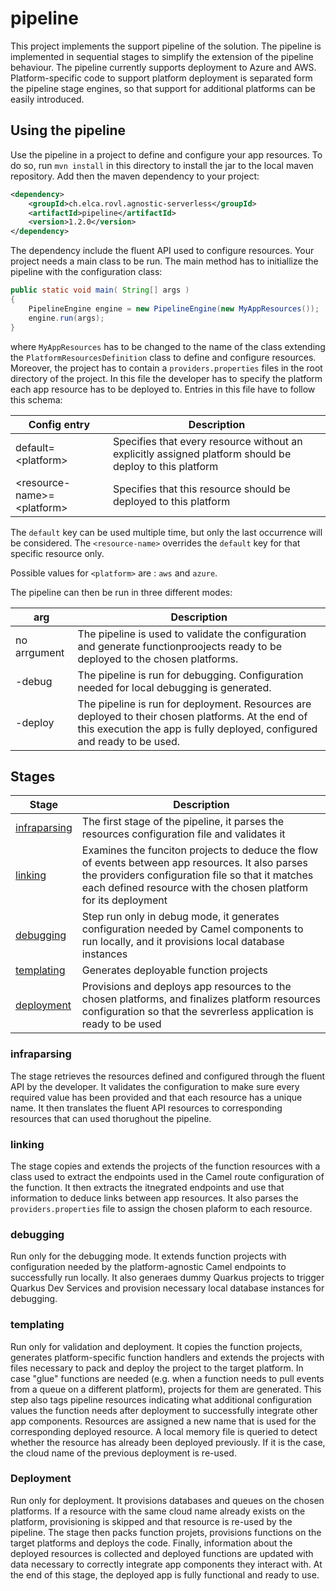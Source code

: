 # pipeline

This project implements the support pipeline of the solution. The pipeline is implemented in sequential stages to simplify the extension of the pipeline behaviour. The pipeline currently supports deployment to Azure and AWS. Platform-specific code to support platform deployment is separated form the pipeline stage engines, so that support for additional platforms can be easily introduced.


## Using the pipeline

Use the pipeline in a project to define and configure your app resources. To do so, run `mvn install` in this directory to install the jar to the local maven repository. Add then the maven dependency to your project:

```xml
<dependency>
    <groupId>ch.elca.rovl.agnostic-serverless</groupId>
    <artifactId>pipeline</artifactId>
    <version>1.2.0</version>
</dependency>
```

The dependency include the fluent API used to configure resources. Your project needs a main class to be run. The main method has to initiallize the pipeline with the configuration class:

```java
public static void main( String[] args )
{
    PipelineEngine engine = new PipelineEngine(new MyAppResources());
    engine.run(args);
}
```

where `MyAppResources` has to be changed to the name of the class extending the `PlatformResourcesDefinition` class to define and configure resources. Moreover, the project has to contain a `providers.properties` files in the root directory of the project. In this file the developer has to specify the platform each app resource has to be deployed to. Entries in this file have to follow this schema:

| Config entry | Description |
| ------------ | ----------- |
| default=\<platform> | Specifies that every resource without an explicitly assigned platform should be deploy to this platform |
| \<resource-name>=\<platform> | Specifies that this resource should be deployed to this platform |

The `default` key can be used multiple time, but only the last occurrence will be considered. The `<resource-name>` overrides the `default` key for that specific resource only.

Possible values for `<platform>` are : `aws` and `azure`.

The pipeline can then be run in three different modes:

| arg | Description |
| --- | ----------- |
| no arrgument | The pipeline is used to validate the configuration and generate functionproojects ready to be deployed to the chosen platforms. |
| -debug | The pipeline is run for debugging. Configuration needed for local debugging is generated. |
| -deploy | The pipeline is run for deployment. Resources are deployed to their chosen platforms. At the end of this execution the app is fully deployed, configured and ready to be used. |


## Stages

| Stage | Description |
| ----- | ----------- |
| [infraparsing](https://github.com/rovati/agnostic-serverless/tree/main/project/pipeline/src/main/java/ch/elca/rovl/dsl/pipeline/infraparsing) | The first stage of the pipeline, it parses the resources configuration file and validates it |
| [linking](https://github.com/rovati/agnostic-serverless/tree/main/project/pipeline/src/main/java/ch/elca/rovl/dsl/pipeline/linking) | Examines the funciton projects to deduce the flow of events between app resources. It also parses the providers configuration file so that it matches each defined resource with the chosen platform for its deployment |
| [debugging](https://github.com/rovati/agnostic-serverless/tree/main/project/pipeline/src/main/java/ch/elca/rovl/dsl/pipeline/debugging) | Step run only in debug mode, it generates configuration needed by Camel components to run locally, and it provisions local database instances |
| [templating](https://github.com/rovati/agnostic-serverless/tree/main/project/pipeline/src/main/java/ch/elca/rovl/dsl/pipeline/templating) | Generates deployable function projects |
| [deployment](https://github.com/rovati/agnostic-serverless/tree/main/project/pipeline/src/main/java/ch/elca/rovl/dsl/pipeline/deployment) | Provisions and deploys app resources to the chosen platforms, and finalizes platform resources configuration so that the sevrerless application is ready to be used

### infraparsing

The stage retrieves the resources defined and configured through the fluent API by the developer. It validates the configuration to make sure every required value has been provided and that each resource has a unique name. It then translates the fluent API resources to corresponding resources that can used thorughout the pipeline.

### linking

The stage copies and extends the projects of the function resources with a class used to extract the endpoints used in the Camel route configuration of the function. It then extracts the itnegrated endpoints and use that information to deduce links between app resources. It also parses the `providers.properties` file to assign the chosen plaform to each resource.

### debugging

Run only for the debugging mode. It extends function projects with configuration needed by the platform-agnostic Camel endpoints to successfully run locally. It also generaes dummy Quarkus projects to trigger Quarkus Dev Services and provision necessary local database instances for debugging.

### templating

Run only for validation and deployment. It copies the function projects, generates platform-specific function handlers and extends the projects with files necessary to pack and deploy the project to the target platform. In case "glue" functions are needed (e.g. when a function needs to pull events from a queue on a different platform), projects for them are generated. This step also tags pipeline resources indicating what additional configuration values the function needs after deployment to successfully integrate other app components. Resources are assigned a new name that is used for the corresponding deployed resource. A local memory file is queried to detect whether the resource has already been deployed previously. If it is the case, the cloud name of the previous deployment is re-used.

### Deployment

Run only for deployment. It provisions databases and queues on the chosen platforms. If a resource with the same cloud name already exists on the platform, provisioning is skipped and that resource is re-used by the pipeline. The stage then packs function projets, provisions functions on the target platforms and deploys the code. Finally, information about the deployed resources is collected and deployed functions are updated with data necessary to correctly integrate app components they interact with. At the end of this stage, the deployed app is fully functional and ready to use.